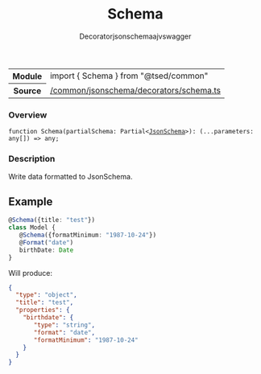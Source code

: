 
<header class="symbol-info-header"><h1 id="schema">Schema</h1><label class="symbol-info-type-label decorator">Decorator</label><label class="api-type-label jsonschema" title="jsonschema">jsonschema</label><label class="api-type-label ajv" title="ajv">ajv</label><label class="api-type-label swagger" title="swagger">swagger</label></header>
<!-- summary -->
<section class="symbol-info"><table class="is-full-width"><tbody><tr><th>Module</th><td><div class="lang-typescript"><span class="token keyword">import</span> { Schema }&nbsp;<span class="token keyword">from</span>&nbsp;<span class="token string">"@tsed/common"</span></div></td></tr><tr><th>Source</th><td><a href="https://github.com/Romakita/ts-express-decorators/blob/v4.16.0/src//common/jsonschema/decorators/schema.ts#L0-L0">/common/jsonschema/decorators/schema.ts</a></td></tr></tbody></table></section>
<!-- overview -->


### Overview


<pre><code class="typescript-lang ">function <span class="token function">Schema</span><span class="token punctuation">(</span>partialSchema<span class="token punctuation">:</span> Partial<<a href="#api/common/jsonschema/jsonschema"><span class="token">JsonSchema</span></a>><span class="token punctuation">)</span><span class="token punctuation">:</span> <span class="token punctuation">(</span>...parameters<span class="token punctuation">:</span> <span class="token keyword">any</span><span class="token punctuation">[</span><span class="token punctuation">]</span><span class="token punctuation">)</span> => <span class="token keyword">any</span><span class="token punctuation">;</span></code></pre>


<!-- Parameters -->

<!-- Description -->


### Description

Write data formatted to JsonSchema.

## Example

```typescript
@Schema({title: "test"})
class Model {
   @Schema({formatMinimum: "1987-10-24"})
   @Format("date")
   birthDate: Date
}
```

Will produce:

```json
{
  "type": "object",
  "title": "test",
  "properties": {
    "birthdate": {
       "type": "string",
       "format": "date",
       "formatMinimum": "1987-10-24"
    }
  }
}
```

<!-- Members -->

